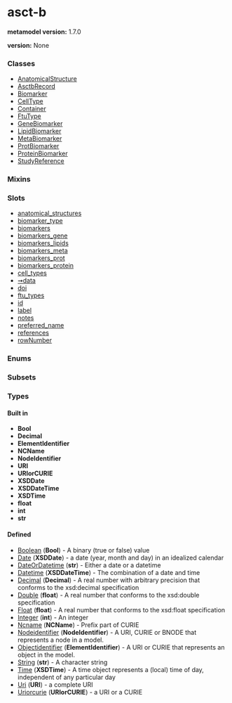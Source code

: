 
# asct-b


**metamodel version:** 1.7.0

**version:** None





### Classes

 * [AnatomicalStructure](AnatomicalStructure.md)
 * [AsctbRecord](AsctbRecord.md)
 * [Biomarker](Biomarker.md)
 * [CellType](CellType.md)
 * [Container](Container.md)
 * [FtuType](FtuType.md)
 * [GeneBiomarker](GeneBiomarker.md)
 * [LipidBiomarker](LipidBiomarker.md)
 * [MetaBiomarker](MetaBiomarker.md)
 * [ProtBiomarker](ProtBiomarker.md)
 * [ProteinBiomarker](ProteinBiomarker.md)
 * [StudyReference](StudyReference.md)

### Mixins


### Slots

 * [anatomical_structures](anatomical_structures.md)
 * [biomarker_type](biomarker_type.md)
 * [biomarkers](biomarkers.md)
 * [biomarkers_gene](biomarkers_gene.md)
 * [biomarkers_lipids](biomarkers_lipids.md)
 * [biomarkers_meta](biomarkers_meta.md)
 * [biomarkers_prot](biomarkers_prot.md)
 * [biomarkers_protein](biomarkers_protein.md)
 * [cell_types](cell_types.md)
 * [➞data](container__data.md)
 * [doi](doi.md)
 * [ftu_types](ftu_types.md)
 * [id](id.md)
 * [label](label.md)
 * [notes](notes.md)
 * [preferred_name](preferred_name.md)
 * [references](references.md)
 * [rowNumber](rowNumber.md)

### Enums


### Subsets


### Types


#### Built in

 * **Bool**
 * **Decimal**
 * **ElementIdentifier**
 * **NCName**
 * **NodeIdentifier**
 * **URI**
 * **URIorCURIE**
 * **XSDDate**
 * **XSDDateTime**
 * **XSDTime**
 * **float**
 * **int**
 * **str**

#### Defined

 * [Boolean](types/Boolean.md)  (**Bool**)  - A binary (true or false) value
 * [Date](types/Date.md)  (**XSDDate**)  - a date (year, month and day) in an idealized calendar
 * [DateOrDatetime](types/DateOrDatetime.md)  (**str**)  - Either a date or a datetime
 * [Datetime](types/Datetime.md)  (**XSDDateTime**)  - The combination of a date and time
 * [Decimal](types/Decimal.md)  (**Decimal**)  - A real number with arbitrary precision that conforms to the xsd:decimal specification
 * [Double](types/Double.md)  (**float**)  - A real number that conforms to the xsd:double specification
 * [Float](types/Float.md)  (**float**)  - A real number that conforms to the xsd:float specification
 * [Integer](types/Integer.md)  (**int**)  - An integer
 * [Ncname](types/Ncname.md)  (**NCName**)  - Prefix part of CURIE
 * [Nodeidentifier](types/Nodeidentifier.md)  (**NodeIdentifier**)  - A URI, CURIE or BNODE that represents a node in a model.
 * [Objectidentifier](types/Objectidentifier.md)  (**ElementIdentifier**)  - A URI or CURIE that represents an object in the model.
 * [String](types/String.md)  (**str**)  - A character string
 * [Time](types/Time.md)  (**XSDTime**)  - A time object represents a (local) time of day, independent of any particular day
 * [Uri](types/Uri.md)  (**URI**)  - a complete URI
 * [Uriorcurie](types/Uriorcurie.md)  (**URIorCURIE**)  - a URI or a CURIE
